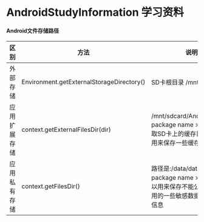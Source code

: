 # AndroidStudyInformation 学习资料

#### Android文件存储路径
|  区别   | 方法  | 说明 |
|  ----  | ----  |---- |
| 外部存储  | Environment.getExternalStorageDirectory() |  SD卡根目录 /mnt/sdcard|
| 应用扩展存储  | 	context.getExternalFilesDir(dir) |/mnt/sdcard/Android/data/< package name >/files/… 获取SD卡上的缓存目录，可以用来保存一些缓存文件如图片|
|应用私有存储|context.getFilesDir()|路径是:/data/data/< package name >/files/…可以用来保存不能公开给其他应用的一些敏感数据如用户个人信息|